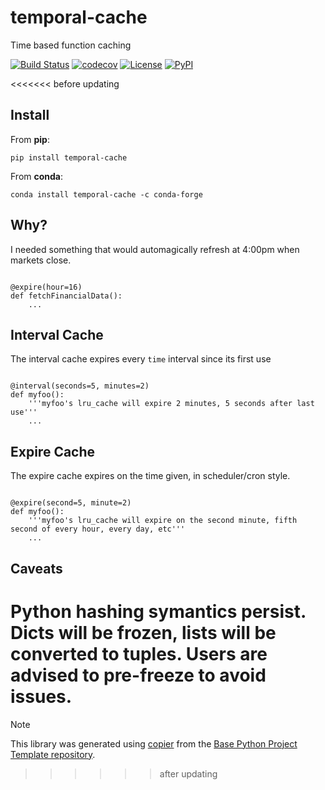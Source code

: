 # temporal-cache

Time based function caching

[![Build Status](https://github.com/1kbgz/temporal-cache/actions/workflows/build.yaml/badge.svg?branch=main&event=push)](https://github.com/1kbgz/temporal-cache/actions/workflows/build.yaml)
[![codecov](https://codecov.io/gh/1kbgz/temporal-cache/branch/main/graph/badge.svg)](https://codecov.io/gh/1kbgz/temporal-cache)
[![License](https://img.shields.io/github/license/1kbgz/temporal-cache)](https://github.com/1kbgz/temporal-cache)
[![PyPI](https://img.shields.io/pypi/v/temporal-cache.svg)](https://pypi.python.org/pypi/temporal-cache)


<<<<<<< before updating
## Install

From **pip**:

`pip install temporal-cache`

From **conda**:

`conda install temporal-cache -c conda-forge`

## Why?

I needed something that would automagically refresh at 4:00pm when markets close.

```python3

@expire(hour=16)
def fetchFinancialData():
    ...
```

## Interval Cache

The interval cache expires every `time` interval since its first use

```python3

@interval(seconds=5, minutes=2)
def myfoo():
    '''myfoo's lru_cache will expire 2 minutes, 5 seconds after last use'''
    ...
```


## Expire Cache

The expire cache expires on the time given, in scheduler/cron style.

```python3

@expire(second=5, minute=2)
def myfoo():
    '''myfoo's lru_cache will expire on the second minute, fifth second of every hour, every day, etc'''
    ...
```


## Caveats

Python hashing symantics persist. Dicts will be frozen, lists will be converted to tuples. Users are advised to pre-freeze to avoid issues.
=======
> [!NOTE]
> This library was generated using [copier](https://copier.readthedocs.io/en/stable/) from the [Base Python Project Template repository](https://github.com/python-project-templates/base).
>>>>>>> after updating
